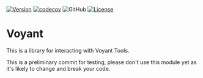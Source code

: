 [![Version](https://img.shields.io/npm/v/voyant.svg)](https://www.npmjs.com/package/voyant)
[![codecov](https://codecov.io/gh/voyanttools/voyantjs/branch/master/graph/badge.svg?token=IJODQ5VXEW)](https://codecov.io/gh/voyanttools/voyantjs)
![GitHub](https://github.com/voyanttools/voyantjs/actions/workflows/npm-publish.yml/badge.svg)
[![License](https://img.shields.io/npm/l/voyant.svg)](https://github.com/voyanttools/voyantjs/blob/master/LICENSE)

# Voyant

This is a library for interacting with Voyant Tools.

This is a preliminary commit for testing, please don't use this module yet as it's likely to change and break your code.
